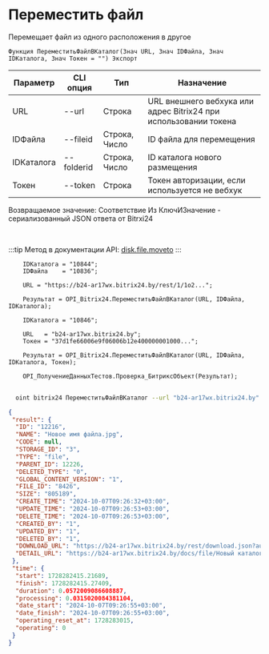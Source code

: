 ﻿---
sidebar_position: 9
---

# Переместить файл
 Перемещает файл из одного расположения в другое



`Функция ПереместитьФайлВКаталог(Знач URL, Знач IDФайла, Знач IDКаталога, Знач Токен = "") Экспорт`

  | Параметр | CLI опция | Тип | Назначение |
  |-|-|-|-|
  | URL | --url | Строка | URL внешнего вебхука или адрес Bitrix24 при использовании токена |
  | IDФайла | --fileid | Строка, Число | ID файла для перемещения |
  | IDКаталога | --folderid | Строка, Число | ID каталога нового размещения |
  | Токен | --token | Строка | Токен авторизации, если используется не вебхук |

  
  Возвращаемое значение:   Соответствие Из КлючИЗначение - сериализованный JSON ответа от Bitrxi24

<br/>

:::tip
Метод в документации API: [disk.file.moveto](https://dev.1c-bitrix.ru/rest_help/disk/file/disk_file_moveto.php)
:::
<br/>


```bsl title="Пример кода"
    IDКаталога = "10844";
    IDФайла    = "10836";

    URL = "https://b24-ar17wx.bitrix24.by/rest/1/1o2...";

    Результат = OPI_Bitrix24.ПереместитьФайлВКаталог(URL, IDФайла, IDКаталога);

    IDКаталога = "10846";

    URL   = "b24-ar17wx.bitrix24.by";
    Токен = "37d1fe66006e9f06006b12e400000001000...";

    Результат = OPI_Bitrix24.ПереместитьФайлВКаталог(URL, IDФайла, IDКаталога, Токен);

    OPI_ПолучениеДанныхТестов.Проверка_БитриксОбъект(Результат);
```



```sh title="Пример команды CLI"
    
  oint bitrix24 ПереместитьФайлВКаталог --url "b24-ar17wx.bitrix24.by" --fileid "2484" --folderid "2494" --token "56898d66006e9f06006b12e400000001000..."

```

```json title="Результат"
{
 "result": {
  "ID": "12216",
  "NAME": "Новое имя файла.jpg",
  "CODE": null,
  "STORAGE_ID": "3",
  "TYPE": "file",
  "PARENT_ID": 12226,
  "DELETED_TYPE": "0",
  "GLOBAL_CONTENT_VERSION": "1",
  "FILE_ID": "8426",
  "SIZE": "805189",
  "CREATE_TIME": "2024-10-07T09:26:32+03:00",
  "UPDATE_TIME": "2024-10-07T09:26:53+03:00",
  "DELETE_TIME": "2024-10-07T09:26:53+03:00",
  "CREATED_BY": "1",
  "UPDATED_BY": "1",
  "DELETED_BY": "1",
  "DOWNLOAD_URL": "https://b24-ar17wx.bitrix24.by/rest/download.json?auth=f08c0367006e9f06006b12e4000000010000072858e80ae95fa77cadd8ee34e8bbb7c9&token=disk%7CaWQ9MTIyMTYmXz1XNVoxSUJDYzVaajc2RWVRc0VwcEJLbVdYa3hCc2FKVQ%3D%3D%7CImRvd25sb2FkfGRpc2t8YVdROU1USXlNVFltWHoxWE5Wb3hTVUpEWXpWYWFqYzJSV1ZSYzBWd2NFSkxiVmRZYTNoQ2MyRktWUT09fGYwOGMwMzY3MDA2ZTlmMDYwMDZiMTJlNDAwMDAwMDAxMDAwMDA3Mjg1OGU4MGFlOTVmYTc3Y2FkZDhlZTM0ZThiYmI3Yzki.NkPfeNBO6MDhkADFuXQp9uxJDQKNimcED7pbVgK3qCc%3D",
  "DETAIL_URL": "https://b24-ar17wx.bitrix24.by/docs/file/Новый каталог/Новый подкаталог/Новое имя файла.jpg"
 },
 "time": {
  "start": 1728282415.21689,
  "finish": 1728282415.27409,
  "duration": 0.0572009086608887,
  "processing": 0.0315020084381104,
  "date_start": "2024-10-07T09:26:55+03:00",
  "date_finish": "2024-10-07T09:26:55+03:00",
  "operating_reset_at": 1728283015,
  "operating": 0
 }
}
```
